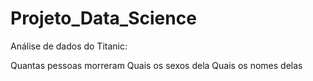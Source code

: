 # Projeto_Data_Science

Análise de dados do Titanic:

Quantas pessoas morreram
Quais os sexos dela
Quais os nomes delas
